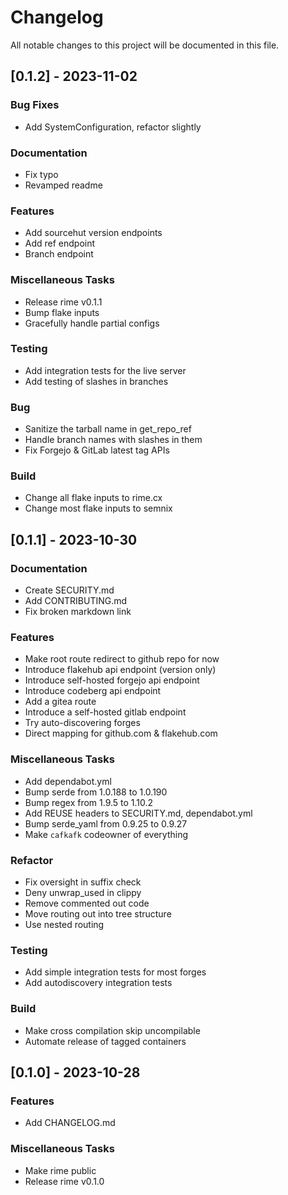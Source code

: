 <!--
SPDX-FileCopyrightText: 2023 Christina Sørensen
SPDX-FileContributor: Christina Sørensen

SPDX-License-Identifier: AGPL-3.0-only
-->

# Changelog

All notable changes to this project will be documented in this file.

## [0.1.2] - 2023-11-02

### Bug Fixes

- Add SystemConfiguration, refactor slightly

### Documentation

- Fix typo
- Revamped readme

### Features

- Add sourcehut version endpoints
- Add ref endpoint
- Branch endpoint

### Miscellaneous Tasks

- Release rime v0.1.1
- Bump flake inputs
- Gracefully handle partial configs

### Testing

- Add integration tests for the live server
- Add testing of slashes in branches

### Bug

- Sanitize the tarball name in get_repo_ref
- Handle branch names with slashes in them
- Fix Forgejo & GitLab latest tag APIs

### Build

- Change all flake inputs to rime.cx
- Change most flake inputs to semnix

## [0.1.1] - 2023-10-30

### Documentation

- Create SECURITY.md
- Add CONTRIBUTING.md
- Fix broken markdown link

### Features

- Make root route redirect to github repo for now
- Introduce flakehub api endpoint (version only)
- Introduce self-hosted forgejo api endpoint
- Introduce codeberg api endpoint
- Add a gitea route
- Introduce a self-hosted gitlab endpoint
- Try auto-discovering forges
- Direct mapping for github.com & flakehub.com

### Miscellaneous Tasks

- Add dependabot.yml
- Bump serde from 1.0.188 to 1.0.190
- Bump regex from 1.9.5 to 1.10.2
- Add REUSE headers to SECURITY.md, dependabot.yml
- Bump serde_yaml from 0.9.25 to 0.9.27
- Make `cafkafk` codeowner of everything

### Refactor

- Fix oversight in suffix check
- Deny unwrap_used in clippy
- Remove commented out code
- Move routing out into tree structure
- Use nested routing

### Testing

- Add simple integration tests for most forges
- Add autodiscovery integration tests

### Build

- Make cross compilation skip uncompilable
- Automate release of tagged containers

## [0.1.0] - 2023-10-28

### Features

- Add CHANGELOG.md

### Miscellaneous Tasks

- Make rime public
- Release rime v0.1.0


